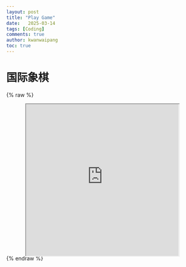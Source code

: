```yaml
---
layout: post
title: "Play Game"
date:   2025-03-14
tags: [Coding]
comments: true
author: kwanwaipang
toc: true
---
```



<!-- * 目录
{:toc} -->


<!-- !!!!!!!!!!!!!!!!!!!!!!!!!!!!!!!!!!!!!!!!!!!!!!!!!!!!!!!!!!!!!!!!!!!!!!!!!!!!!!!!!!!!!!!!!!!!!!!!!!!!!!!!!!!!!!!!!!!!!!!!!!! -->
# 国际象棋
{% raw %}
<div align="center" style="
  position: relative; 
  width: 80%; 
  height: 400px;
  margin: 0 auto;
  border-radius: 15px;
  background: url('https://kwanwaipang.github.io/File/Representative_works/loading-icon.gif') center/contain no-repeat;
  ">
  <iframe width="100%" height="100%"
    src="https://kwanwaipang.github.io/western-chess/"
  ></iframe>
</div>
{% endraw %}


